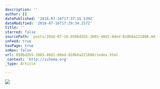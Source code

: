 ```yaml
---
description: ''
author: []
datePublished: '2016-07-16T17:37:16.539Z'
dateModified: '2016-07-16T17:29:34.257Z'
title: ''
starred: false
sourcePath: _posts/2016-07-16-050bd2b5-3065-48d1-8ded-810b8a221808.md
inFeed: true
hasPage: true
inNav: false
url: 050bd2b5-3065-48d1-8ded-810b8a221808/index.html
_context: 'http://schema.org'
_type: Article

---
```

![](https://the-grid-user-content.s3-us-west-2.amazonaws.com/60c6574c-4462-4c1a-8126-963baa70fa38.jpg)